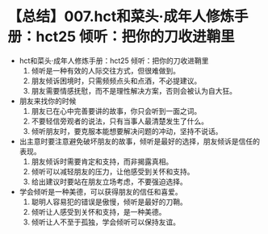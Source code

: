 # 【总结】007.hct和菜头·成年人修炼手册：hct25 倾听：把你的刀收进鞘里

-   hct和菜头·成年人修炼手册：hct25 倾听：把你的刀收进鞘里
    1.  倾听是一种有效的人际交往方式，但很难做到。
    2.  朋友倾诉困境时，只需频频点头和点酒，不必提建议。
    3.  朋友需要情感抚慰，而不是理性解决方案，否则会被认为自大狂。
-   朋友来找你的时候
    1.  朋友已在心中完善要讲的故事，你只会听到一面之词。
    2.  不要轻信旁观者的说法，只有当事人最清楚发生了什么。
    3.  倾听朋友时，要克服本能想要解决问题的冲动，坚持不说话。
-   出主意时要注意避免破坏朋友的故事，倾听是最好的选择，朋友倾诉是信任的表现。
    1.  朋友倾诉时需要肯定和支持，而非揭露真相。
    2.  倾听可以减轻朋友的压力，让他感受到关怀和支持。
    3.  给出建议时要站在朋友立场考虑，不要强迫选择。
-   学会倾听是一种美德，可以获得朋友的信任和喜爱。
    1.  聪明人容易犯的错误是傲慢，倾听是最好的刀鞘。
    2.  倾听让人感受到关怀和支持，是一种美德。
    3.  倾听让人不至于孤独，学会倾听可以保持友谊。